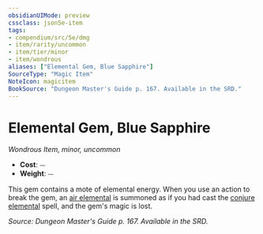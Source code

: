 ```yaml
---
obsidianUIMode: preview
cssclass: json5e-item
tags:
- compendium/src/5e/dmg
- item/rarity/uncommon
- item/tier/minor
- item/wondrous
aliases: ["Elemental Gem, Blue Sapphire"]
SourceType: "Magic Item"
NoteIcon: magicitem
BookSource: "Dungeon Master's Guide p. 167. Available in the SRD."
---
```

# Elemental Gem, Blue Sapphire
*Wondrous Item, minor, uncommon*  

- **Cost**: ⏤
- **Weight**: ⏤

This gem contains a mote of elemental energy. When you use an action to break the gem, an [air elemental](/2-Mechanics/CLI/bestiary/elemental/air-elemental.md) is summoned as if you had cast the [conjure elemental](/2-Mechanics/CLI/spells/conjure-elemental.md) spell, and the gem's magic is lost.

*Source: Dungeon Master's Guide p. 167. Available in the SRD.*